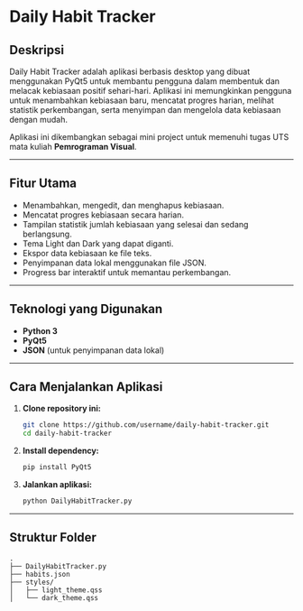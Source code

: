 # Daily Habit Tracker

## Deskripsi
Daily Habit Tracker adalah aplikasi berbasis desktop yang dibuat menggunakan PyQt5 untuk membantu pengguna dalam membentuk dan melacak kebiasaan positif sehari-hari. Aplikasi ini memungkinkan pengguna untuk menambahkan kebiasaan baru, mencatat progres harian, melihat statistik perkembangan, serta menyimpan dan mengelola data kebiasaan dengan mudah.

Aplikasi ini dikembangkan sebagai mini project untuk memenuhi tugas UTS mata kuliah **Pemrograman Visual**.

---

## Fitur Utama
- Menambahkan, mengedit, dan menghapus kebiasaan.
- Mencatat progres kebiasaan secara harian.
- Tampilan statistik jumlah kebiasaan yang selesai dan sedang berlangsung.
- Tema Light dan Dark yang dapat diganti.
- Ekspor data kebiasaan ke file teks.
- Penyimpanan data lokal menggunakan file JSON.
- Progress bar interaktif untuk memantau perkembangan.

---

## Teknologi yang Digunakan
- **Python 3**
- **PyQt5**
- **JSON** (untuk penyimpanan data lokal)

---

## Cara Menjalankan Aplikasi

1. **Clone repository ini:**
    ```bash
    git clone https://github.com/username/daily-habit-tracker.git
    cd daily-habit-tracker
    ```

2. **Install dependency:**
    ```bash
    pip install PyQt5
    ```

3. **Jalankan aplikasi:**
    ```bash
    python DailyHabitTracker.py
    ```

---

## Struktur Folder
```
.
├── DailyHabitTracker.py
├── habits.json
├── styles/
│   ├── light_theme.qss
│   └── dark_theme.qss
```
